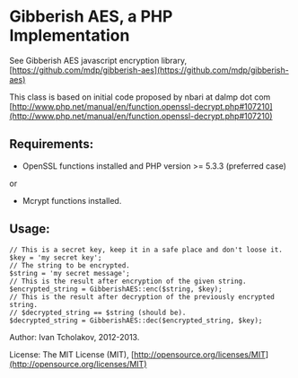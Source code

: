 
Gibberish AES, a PHP Implementation
===================================

See Gibberish AES javascript encryption library, [https://github.com/mdp/gibberish-aes](https://github.com/mdp/gibberish-aes)

This class is based on initial code proposed by nbari at dalmp dot com
[http://www.php.net/manual/en/function.openssl-decrypt.php#107210](http://www.php.net/manual/en/function.openssl-decrypt.php#107210)

Requirements:
-----------------------------------

- OpenSSL functions installed and PHP version >= 5.3.3 (preferred case)

or

- Mcrypt functions installed. 

Usage:
-----------------------------------

    // This is a secret key, keep it in a safe place and don't loose it.
    $key = 'my secret key';
    // The string to be encrypted.
    $string = 'my secret message';
    // This is the result after encryption of the given string.
    $encrypted_string = GibberishAES::enc($string, $key);
    // This is the result after decryption of the previously encrypted string.
    // $decrypted_string == $string (should be).
    $decrypted_string = GibberishAES::dec($encrypted_string, $key);

Author: Ivan Tcholakov, 2012-2013.

License: The MIT License (MIT), [http://opensource.org/licenses/MIT](http://opensource.org/licenses/MIT)

